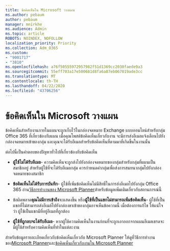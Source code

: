 ```yaml
---
title: ข้อคิดเห็นใน Microsoft วางแผน
ms.author: pebaum
author: pebaum
manager: mnirkhe
ms.audience: Admin
ms.topic: article
ROBOTS: NOINDEX, NOFOLLOW
localization_priority: Priority
ms.collection: Adm_O365
ms.custom:
- "9001717"
- "3810"
ms.openlocfilehash: a76f50555972957982f51d1369cc2030faede9a3
ms.sourcegitcommit: 55eff703a17e500681d8fa6a87eb067019ade3cc
ms.translationtype: MT
ms.contentlocale: th-TH
ms.lasthandoff: 04/22/2020
ms.locfileid: "43706256"
---
```

# <a name="comments-in-microsoft-planner"></a>ข้อคิดเห็นใน Microsoft วางแผน

ข้อคิดเห็นสําหรับงานภายในแผนจะถูกเก็บไว้ในกล่องจดหมาย Exchange แบบออนไลน์สําหรับกลุ่ม Office 365 ที่เกี่ยวข้องกับแผน  เมื่อคุณโพสต์ข้อคิดเห็นเกี่ยวกับงาน จะมีการส่งอีเมลแจ้งเตือนไปยังกล่องจดหมายเข้าของกลุ่ม และคุณจะได้รับอีเมลสําหรับข้อคิดเห็นที่ตามมาที่เกิดขึ้นในงานนั้น

ต่อไปนี้เป็นคําตอบของปัญหาทั่วไปที่เกี่ยวข้องกับข้อคิดเห็น

- **ผู้ใช้ไม่ได้รับอีเมล**- ความคิดเห็นจะถูกส่งไปยังกล่องจดหมายของกลุ่มสําหรับกลุ่มที่แผนเป็นสมาชิกอยู่ สําหรับผู้ใช้ที่จะได้รับอีเมลกลุ่ม ควรกําหนดค่ากลุ่มเพื่อส่งการสนทนากลุ่มไปยังกล่องจดหมายของสมาชิก

- **ข้อคิดเห็นไม่ได้รับการบันทึก**- ผู้ใช้ที่เพิ่มข้อคิดเห็นไม่มีสิทธิ์ในการส่งอีเมลไปยังกลุ่ม Office 365 อ่าน[วิธีการทํางานของ Microsoft Planner](https://techcommunity.microsoft.com/t5/planner-blog/how-microsoft-planner-works/ba-p/1214736)สําหรับข้อมูลเพิ่มเติมเกี่ยวกับสถานการณ์นี้

- ข้อผิดพลาด**คุณไม่มีการเข้าถึง**จะแสดงขึ้น หรือ**ผู้ใช้ที่เป็นแขกไม่สามารถเพิ่มข้อคิดเห็น**- ผู้ใช้ที่เป็นแขกที่ไม่สามารถส่งอีเมล์ไปยังกล่องขาเข้าของกลุ่มอาจเห็นข้อความนี้ เมื่อต้องการแก้ไข ให้แน่ใจว่า ผู้ใช้เป็นแขกมีที่อยู่อีเมลที่ถูกต้อง

- **ผู้ใช้ที่ถูกลบจะได้รับอีเมล**- หากผู้ใช้ความคิดเห็นในงานก่อนที่จะถูกเอาออกจากแผนอีเมลเธรดจะมีผู้ใช้สําหรับความคิดเห็นที่ทําในแต่ละงาน

สําหรับข้อมูลรายละเอียดเกี่ยวกับข้อคิดเห็นเกี่ยวกับ Microsoft Planner ให้ดูที่วิธีการทํางานของ[Microsoft Planner](https://techcommunity.microsoft.com/t5/planner-blog/how-microsoft-planner-works/ba-p/1214736)และ[ข้อคิดเห็นเกี่ยวกับงานใน Microsoft Planner](https://support.microsoft.com/office/comment-on-tasks-in-microsoft-planner-fd4aedde-7785-4cd0-96ee-122fbc9140e1)
